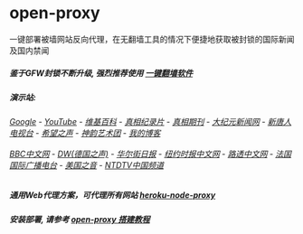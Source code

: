 # open-proxy
一键部署被墙网站反向代理，在无翻墙工具的情况下便捷地获取被封锁的国际新闻及国内禁闻

##### 鉴于GFW封锁不断升级, 强烈推荐使用 [一键翻墙软件](https://git.io/vxSh5)

#####  演示站:
######  [Google](https://thawing-stream-72899.herokuapp.com/proxy/https://www.google.com/search?q=425事件) - [YouTube](https://git.io/vxNPj) - [维基百科](https://thawing-stream-72899.herokuapp.com/proxy/https://zh.wikipedia.org/wiki/喬高-麥塔斯調查報告) - [真相纪录片](https://git.io/vpYh5) - [真相期刊](https://thawing-stream-72899.herokuapp.com/proxy/http://140.82.50.145:8300/display.aspx?category_id=3&zhuanti_id=2) - [大纪元新闻网](https://thawing-stream-72899.herokuapp.com/proxy/http://www.epochtimes.com/) - [新唐人电视台](https://thawing-stream-72899.herokuapp.com/proxy/http://www.ntdtv.com/) - [希望之声](https://thawing-stream-72899.herokuapp.com/proxy/http://soundofhope.org/) - [神韵艺术团](https://thawing-stream-72899.herokuapp.com/proxy/http://www.ntdtv.com/xtr/gb/prog673.html) - [我的博客](https://git.io/vxShb)<br/> <br/> [BBC中文网](https://thawing-stream-72899.herokuapp.com/proxy/http://www.bbc.com/zhongwen/simp) - [DW(德国之声)](https://thawing-stream-72899.herokuapp.com/proxy/http://www.dw.com/zh/在线报导/s-9058?&zhongwen=simp) - [华尔街日报](https://thawing-stream-72899.herokuapp.com/proxy/https://cn.wsj.com/zh-hans) - [纽约时报中文网](https://thawing-stream-72899.herokuapp.com/proxy/https://cn.nytimes.com/) - [路透中文网](https://thawing-stream-72899.herokuapp.com/proxy/https://cn.reuters.com/) - [法国国际广播电台](https://thawing-stream-72899.herokuapp.com/proxy/http://cn.rfi.fr/) - [美国之音](https://thawing-stream-72899.herokuapp.com/proxy/https://www.voachinese.com/) - [NTDTV中国频道](https://git.io/vxShq)

##### 通用Web代理方案，可代理所有网站 [heroku-node-proxy](https://github.com/gfw-breaker/heroku-node-proxy#--end--) 

##### 安装部署, 请参考 [open-proxy 搭建教程](https://github.com/gfw-breaker/open-proxy/wiki#open-proxy-%E6%90%AD%E5%BB%BA%E6%95%99%E7%A8%8B)

